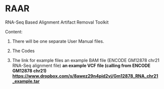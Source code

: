 RAAR
====

RNA-Seq Based Alignment Artifact Removal Toolkit

Content:

1. There will be one separate User Manual files.

2. The Codes

3. The link for example files 
   <a> an example BAM file (ENCODE GM12878 chr21 RNA-Seq alignment file)
   <b> an example VCF file (calling from ENCODE GM12878 chr21)   
   https://www.dropbox.com/s/8awez29n4pid2vj/Gm12878_RNA_chr21_example.tar

   
